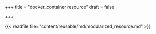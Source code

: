 +++
title = "docker_container resource"
draft = false

+++

{{< readfile file="content/reusable/md/modularized_resource.md" >}}